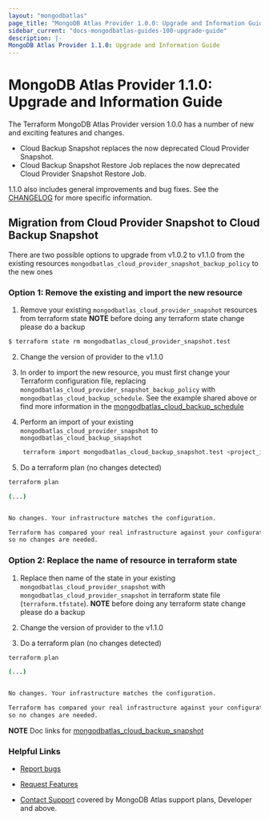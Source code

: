 ```yaml
---
layout: "mongodbatlas"
page_title: "MongoDB Atlas Provider 1.0.0: Upgrade and Information Guide"
sidebar_current: "docs-mongodbatlas-guides-100-upgrade-guide"
description: |-
MongoDB Atlas Provider 1.1.0: Upgrade and Information Guide
---
```


# MongoDB Atlas Provider 1.1.0: Upgrade and Information Guide

The Terraform MongoDB Atlas Provider version 1.0.0 has a number of new and exciting features and changes.

* Cloud Backup Snapshot replaces the now deprecated Cloud Provider Snapshot.
* Cloud Backup Snapshot Restore Job replaces the now deprecated Cloud Provider Snapshot Restore Job.

1.1.0 also includes general improvements and bug fixes. See the [CHANGELOG](https://github.com/mongodb/terraform-provider-mongodbatlas/blob/master/CHANGELOG.md) for more specific information.

## Migration from Cloud Provider Snapshot to Cloud Backup Snapshot

There are two possible options to upgrade from v1.0.2 to v1.1.0 from the existing resources `mongodbatlas_cloud_provider_snapshot_backup_policy` to the new ones


### Option 1:  Remove the existing and import the new resource

1. Remove your existing `mongodbatlas_cloud_provider_snapshot` resources from terraform state
   **NOTE** before doing any terraform state change please do a backup

```bash
$ terraform state rm mongodbatlas_cloud_provider_snapshot.test
```

2. Change the version of provider to the v1.1.0

3. In order to import the new resource, you must first change your Terraform configuration file, replacing `mongodbatlas_cloud_provider_snapshot_backup_policy` with `mongodbatlas_cloud_backup_schedule`. See the example shared above or find more information in the [mongodbatlas_cloud_backup_schedule](https://registry.terraform.io/providers/mongodb/mongodbatlas/latest/docs/resources/cloud_backup_schedule)

4. Perform an import of your existing `mongodbatlas_cloud_provider_snapshot` to `mongodbatlas_cloud_backup_snapshot`
```bash
    terraform import mongodbatlas_cloud_backup_snapshot.test <project_id>-<cluster_name>-<snapshot_id>
```

5. Do a terraform plan (no changes detected)

```bash
terraform plan

(...)


No changes. Your infrastructure matches the configuration.

Terraform has compared your real infrastructure against your configuration and found no differences,
so no changes are needed.
```

### Option 2: Replace the name of resource in terraform state

1. Replace then name of the state in your existing `mongodbatlas_cloud_provider_snapshot` with `mongodbatlas_cloud_provider_snapshot` in terraform state file (`terraform.tfstate`).
   **NOTE** before doing any terraform state change please do a backup

2. Change the version of provider to the v1.1.0

3. Do a terraform plan (no changes detected)

```bash
terraform plan

(...)


No changes. Your infrastructure matches the configuration.

Terraform has compared your real infrastructure against your configuration and found no differences,
so no changes are needed.
```

**NOTE** Doc links for [mongodbatlas_cloud_backup_snapshot](https://registry.terraform.io/providers/mongodb/mongodbatlas/latest/docs/resources/cloud_backup_snapshot)

### Helpful Links

* [Report bugs](https://github.com/mongodb/terraform-provider-mongodbatlas/issues)

* [Request Features](https://feedback.mongodb.com/forums/924145-atlas?category_id=370723)

* [Contact Support](https://docs.atlas.mongodb.com/support/) covered by MongoDB Atlas support plans, Developer and above.